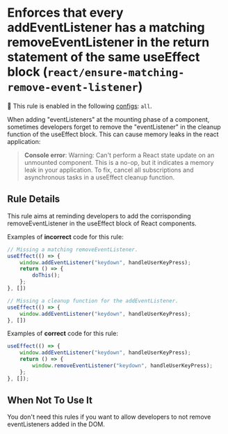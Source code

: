 # Enforces that every addEventListener has a matching removeEventListener in the return statement of the same useEffect block (`react/ensure-matching-remove-event-listener`)

<!-- end auto-generated rule header -->

💼 This rule is enabled in the following [configs](https://github.com/jsx-eslint/eslint-plugin-react#shareable-configurations): `all`.

When adding "eventListeners" at the mounting phase of a component, sometimes developers forget to remove the "eventListener" in the cleanup function of the useEffect block. This can cause memory leaks in the react application:

> **Console error**: Warning: Can't perform a React state update on an unmounted component. This is a no-op, but it indicates a memory leak in your application. To fix, cancel all subscriptions and asynchronous tasks in a useEffect cleanup function.

## Rule Details

This rule aims at reminding developers to add the corrisponding removeEventListener in the useEffect block of React components.

Examples of **incorrect** code for this rule:

```jsx
// Missing a matching removeEventListener.
useEffect(() => {
    window.addEventListener("keydown", handleUserKeyPress);
    return () => {
        doThis();
    };
}, [])
```

```jsx
// Missing a cleanup function for the addEventListener.
useEffect(() => {
    window.addEventListener("keydown", handleUserKeyPress);
}, [])
```

Examples of **correct** code for this rule:

```jsx
useEffect(() => {
    window.addEventListener("keydown", handleUserKeyPress);
    return () => {
        window.removeEventListener("keydown", handleUserKeyPress);
    };
}, []);
```

## When Not To Use It

You don't need this rules if you want to allow developers to not remove eventListeners added in the DOM.
